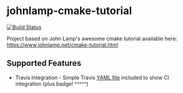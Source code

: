 # johnlamp-cmake-tutorial
[![Build Status](https://travis-ci.org/benjaminaltieri/johnlamp-cmake-tutorial.png)](https://travis-ci.org/benjaminaltieri/johnlamp-cmake-tutorial)

Project based on John Lamp's awesome cmake tutorial available here: https://www.johnlamp.net/cmake-tutorial.html

## Supported Features
 * Travis Integration - Simple Travis [YAML file](https://github.com/benjaminaltieri/johnlamp-cmake-tutorial/blob/master/.travis.yml) included to show CI integration (plus badge! ^^^^^)

